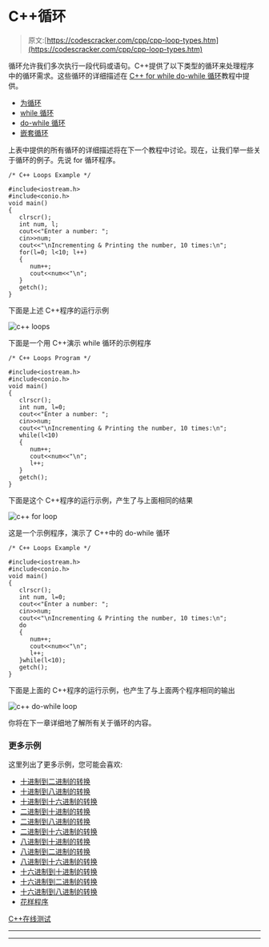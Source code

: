 # C++循环

> 原文:[https://codescracker.com/cpp/cpp-loop-types.htm](https://codescracker.com/cpp/cpp-loop-types.htm)

循环允许我们多次执行一段代码或语句。C++提供了以下类型的循环来处理程序中的循环需求。这些循环的详细描述在 [C++ for while do-while 循环](/cpp/cpp-iteration-statements.htm)教程中提供。

*   [为循环](/cpp/cpp-iteration-statements.htm)
*   [while 循环](/cpp/cpp-iteration-statements.htm)
*   [do-while 循环](/cpp/cpp-iteration-statements.htm)
*   [嵌套循环](/cpp/cpp-iteration-statements.htm)

上表中提供的所有循环的详细描述将在下一个教程中讨论。现在，让我们举一些关于循环的例子。先说 for 循环程序。

```
/* C++ Loops Example */

#include<iostream.h>
#include<conio.h>
void main()
{
   clrscr();
   int num, l;
   cout<<"Enter a number: ";
   cin>>num;
   cout<<"\nIncrementing & Printing the number, 10 times:\n";
   for(l=0; l<10; l++)
   {
      num++;
      cout<<num<<"\n";
   }
   getch();
}
```

下面是上述 C++程序的运行示例

![c++ loops](../Images/76dcceed7353a10121bfb792e08c7186.png)

下面是一个用 C++演示 while 循环的示例程序

```
/* C++ Loops Program */

#include<iostream.h>
#include<conio.h>
void main()
{
   clrscr();
   int num, l=0;
   cout<<"Enter a number: ";
   cin>>num;
   cout<<"\nIncrementing & Printing the number, 10 times:\n";
   while(l<10)
   {
      num++;
      cout<<num<<"\n";
      l++;
   }
   getch();
}
```

下面是这个 C++程序的运行示例，产生了与上面相同的结果

![c++ for loop](../Images/d2ab0aa70ba3cd168f52b4af00b5c23b.png)

这是一个示例程序，演示了 C++中的 do-while 循环

```
/* C++ Loops Example */

#include<iostream.h>
#include<conio.h>
void main()
{
   clrscr();
   int num, l=0;
   cout<<"Enter a number: ";
   cin>>num;
   cout<<"\nIncrementing & Printing the number, 10 times:\n";
   do
   {
      num++;
      cout<<num<<"\n";
      l++;
   }while(l<10);
   getch();
}
```

下面是上面的 C++程序的运行示例，也产生了与上面两个程序相同的输出

![c++ do-while loop](../Images/4702e2e1d1a8706212881e41fe3bbacc.png)

你将在下一章详细地了解所有关于循环的内容。

### 更多示例

这里列出了更多示例，您可能会喜欢:

*   [十进制到二进制的转换](/cpp/program/cpp-program-convert-decimal-to-binary.htm)
*   [十进制到八进制的转换](/cpp/program/cpp-program-convert-decimal-to-octal.htm)
*   [十进制到十六进制的转换](/cpp/program/cpp-program-convert-decimal-to-hexadecimal.htm)
*   [二进制到十进制的转换](/cpp/program/cpp-program-convert-binary-to-decimal.htm)
*   [二进制到八进制的转换](/cpp/program/cpp-program-convert-binary-to-octal.htm)
*   [二进制到十六进制的转换](/cpp/program/cpp-program-convert-binary-to-hexadecimal.htm)
*   [八进制到十进制的转换](/cpp/program/cpp-program-convert-octal-to-decimal.htm)
*   [八进制到二进制的转换](/cpp/program/cpp-program-convert-octal-to-binary.htm)
*   [八进制到十六进制的转换](/cpp/program/cpp-program-convert-octal-to-hexadecimal.htm)
*   [十六进制到十进制的转换](/cpp/program/cpp-program-convert-hexadecimal-to-decimal.htm)
*   [十六进制到二进制的转换](/cpp/program/cpp-program-convert-hexadecimal-to-binary.htm)
*   [十六进制到八进制的转换](/cpp/program/cpp-program-convert-hexadecimal-to-octal.htm)
*   [花样程序](/cpp/program/cpp-program-print-star-pyramid-patterns.htm)

[C++在线测试](/exam/showtest.php?subid=3)

* * *

* * *
